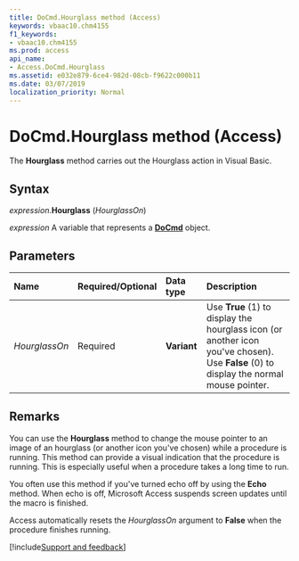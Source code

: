 ```yaml
---
title: DoCmd.Hourglass method (Access)
keywords: vbaac10.chm4155
f1_keywords:
- vbaac10.chm4155
ms.prod: access
api_name:
- Access.DoCmd.Hourglass
ms.assetid: e032e879-6ce4-982d-08cb-f9622c000b11
ms.date: 03/07/2019
localization_priority: Normal
---
```



# DoCmd.Hourglass method (Access)

The **Hourglass** method carries out the Hourglass action in Visual Basic.


## Syntax

_expression_.**Hourglass** (_HourglassOn_)

_expression_ A variable that represents a **[DoCmd](Access.DoCmd.md)** object.


## Parameters

|Name|Required/Optional|Data type|Description|
|:-----|:-----|:-----|:-----|
| _HourglassOn_|Required|**Variant**|Use **True** (1) to display the hourglass icon (or another icon you've chosen). Use **False** (0) to display the normal mouse pointer.|

## Remarks

You can use the **Hourglass** method to change the mouse pointer to an image of an hourglass (or another icon you've chosen) while a procedure is running. This method can provide a visual indication that the procedure is running. This is especially useful when a procedure takes a long time to run.

You often use this method if you've turned echo off by using the **Echo** method. When echo is off, Microsoft Access suspends screen updates until the macro is finished.

Access automatically resets the _HourglassOn_ argument to **False** when the procedure finishes running.



[!include[Support and feedback](~/includes/feedback-boilerplate.md)]
